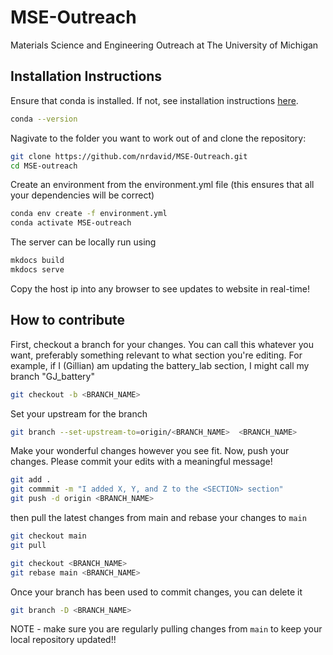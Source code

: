 # MSE-Outreach
Materials Science and Engineering Outreach at The University of Michigan

## Installation Instructions

Ensure that conda is installed. If not, see installation instructions [here](https://conda.io/projects/conda/en/latest/user-guide/install/index.html).
```sh
conda --version
```

Nagivate to the folder you want to work out of and clone the repository:
```sh
git clone https://github.com/nrdavid/MSE-Outreach.git
cd MSE-outreach
```

Create an environment from the environment.yml file (this ensures that all your dependencies will be correct)
```sh
conda env create -f environment.yml
conda activate MSE-outreach
```

The server can be locally run using
```sh
mkdocs build
mkdocs serve
```

Copy the host ip into any browser to see updates to website in real-time!

## How to contribute

First, checkout a branch for your changes. You can call this whatever you want, preferably something relevant to what section you're editing. For example, if I (Gillian) am updating the battery_lab section, I might call my branch "GJ_battery"

```sh
git checkout -b <BRANCH_NAME>
```
Set your upstream for the branch

```sh
git branch --set-upstream-to=origin/<BRANCH_NAME>  <BRANCH_NAME>
```
Make your wonderful changes however you see fit. Now, push your changes. Please commit your edits with a meaningful message! 

```sh
git add .
git commmit -m "I added X, Y, and Z to the <SECTION> section"
git push -d origin <BRANCH_NAME>
```

then pull the latest changes from main and rebase your changes to `main`

```sh
git checkout main 
git pull
```
```sh
git checkout <BRANCH_NAME>
git rebase main <BRANCH_NAME>
```


Once your branch has been used to commit changes, you can delete it

```sh
git branch -D <BRANCH_NAME>
```

NOTE -  make sure you are regularly pulling changes from `main` to keep your local repository updated!! 